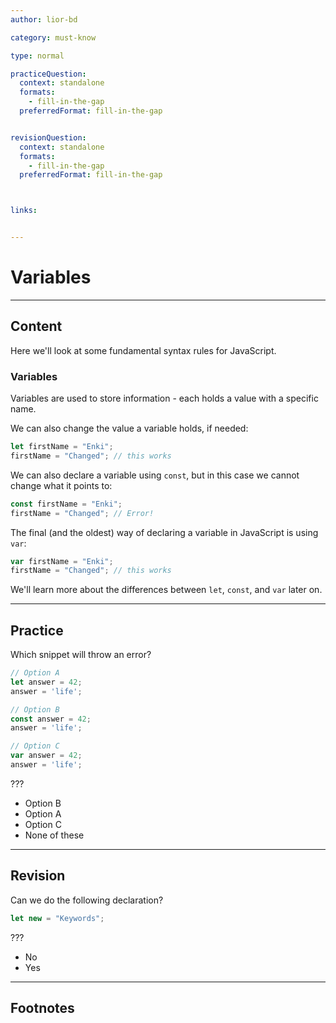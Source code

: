 ```yaml
---
author: lior-bd

category: must-know

type: normal

practiceQuestion:
  context: standalone
  formats:
    - fill-in-the-gap
  preferredFormat: fill-in-the-gap


revisionQuestion:
  context: standalone
  formats:
    - fill-in-the-gap
  preferredFormat: fill-in-the-gap



links:


---
```


# Variables

---
## Content

Here we'll look at some fundamental syntax rules for JavaScript.

### Variables

Variables are used to store information - each holds a value with a specific name. 

We can also change the value a variable holds, if needed:

```javascript
let firstName = "Enki";
firstName = "Changed"; // this works
```

We can also declare a variable using `const`, but in this case we cannot change what it points to:

```javascript
const firstName = "Enki";
firstName = "Changed"; // Error!
```

The final (and the oldest) way of declaring a variable in JavaScript is using `var`:

```javascript
var firstName = "Enki";
firstName = "Changed"; // this works
```

We'll learn more about the differences between `let`, `const`, and `var` later on.

---
## Practice

Which snippet will throw an error?

```js
// Option A
let answer = 42;
answer = 'life';
```

```js
// Option B
const answer = 42;
answer = 'life';
```

```js
// Option C
var answer = 42;
answer = 'life';
```

???

- Option B
- Option A
- Option C
- None of these


---
## Revision

Can we do the following declaration?

```js
let new = "Keywords";
```

???

- No
- Yes


---
## Footnotes


